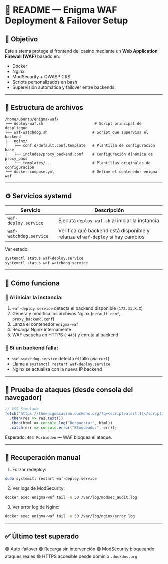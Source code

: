 # 📘 README — Enigma WAF Deployment & Failover Setup

## 🎯 Objetivo

Este sistema protege el frontend del casino mediante un **Web Application Firewall (WAF)** basado en:

* Docker
* Nginx
* ModSecurity + OWASP CRS
* Scripts personalizados en bash
* Supervisión automática y failover entre backends

---

## 📂 Estructura de archivos

```
/home/ubuntu/enigma-waf/
├── deploy-waf.sh                       # Script principal de despliegue
├── waf-watchdog.sh                    # Script que supervisa el backend
├── nginx/
│   ├── conf.d/default.conf.template   # Plantilla de configuración base
│   ├── includes/proxy_backend.conf    # Configuración dinámica de proxy_pass
│   └── templates/...                  # Plantillas originales de configuración
└── docker-compose.yml                 # Define el contenedor enigma-waf
```

---

## ⚙️ Servicios systemd

| Servicio               | Descripción                                                                   |
| ---------------------- | ----------------------------------------------------------------------------- |
| `waf-deploy.service`   | Ejecuta `deploy-waf.sh` al iniciar la instancia                               |
| `waf-watchdog.service` | Verifica qué backend está disponible y relanza el `waf-deploy` si hay cambios |

Ver estado:

```bash
systemctl status waf-deploy.service
systemctl status waf-watchdog.service
```

---

## 🧠 Cómo funciona

### 🚀 Al iniciar la instancia:

1. `waf-deploy.service` detecta el backend disponible (`172.31.X.X`)
2. Genera y modifica los archivos Nginx (`default.conf`, `proxy_backend.conf`)
3. Lanza el contenedor `enigma-waf`
4. Recarga Nginx internamente
5. WAF escucha en HTTPS (`:443`) y enruta al backend

### 🔁 Si un backend falla:

* `waf-watchdog.service` detecta el fallo (via `curl`)
* Llama a `systemctl restart waf-deploy.service`
* Nginx se actualiza con la nueva IP backend

---

## 🧪 Prueba de ataques (desde consola del navegador)

```js
// XSS Simulado
fetch("https://theenigmacasino.duckdns.org/?q=<script>alert(1)</script>")
  .then(res => res.text())
  .then(html => console.log("Respuesta:", html))
  .catch(err => console.error("Bloqueado:", err));
```

Esperado: `403 Forbidden` — WAF bloquea el ataque.

---

## 🚨 Recuperación manual

1. Forzar redeploy:

```bash
sudo systemctl restart waf-deploy.service
```

2. Ver logs de ModSecurity:

```bash
docker exec enigma-waf tail -n 50 /var/log/modsec_audit.log
```

3. Ver error log de Nginx:

```bash
docker exec enigma-waf tail -n 50 /var/log/nginx/error.log
```

---

## ✅ Último test superado

🟢 Auto-failover
🟢 Recarga sin intervención
🟢 ModSecurity bloqueando ataques reales
🟢 HTTPS accesible desde dominio `.duckdns.org`
